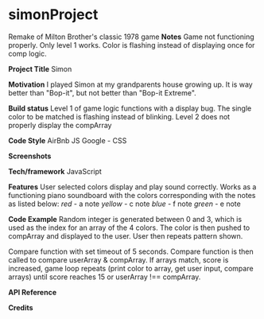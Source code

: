 # simonProject
Remake of Milton Brother's classic 1978 game
**Notes**
Game not functioning properly. Only level 1 works. Color is flashing instead of displaying once for comp logic.

**Project Title**
Simon

**Motivation**
I played Simon at my grandparents house growing up. It is way better than "Bop-it", but not better than "Bop-it Extreme".

**Build status**
Level 1 of game logic functions with a display bug. The single color to be matched is flashing instead of blinking. Level 2 does not properly display the compArray

**Code Style**
AirBnb JS
Google - CSS

**Screenshots**

**Tech/framework**
JavaScript

**Features**
User selected colors display and play sound correctly. Works as a functioning piano soundboard with the colors corresponding with the notes as listed below:
*red* - a note
*yellow* - c note
*blue* - f note
*green* - e note

**Code Example**
Random integer is generated between 0 and 3, which is used as the index for an array of the 4 colors. The color is then pushed to compArray and displayed to the user. User then repeats pattern shown.

Compare function with set timeout of 5 seconds. Compare function is then called to compare userArray & compArray. If arrays match, score is increased, game loop repeats (print color to array, get user input, compare arrays) until score reaches 15 or userArray !== compArray.

**API Reference**

**Credits**
